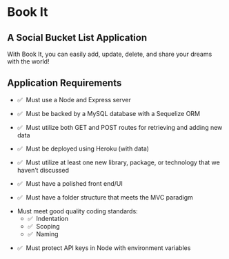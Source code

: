 # Book It

## A Social Bucket List Application

With Book It, you can easily add, update, delete, and share your dreams with the world!

## Application Requirements

- ✅&nbsp; Must use a Node and Express server

* ✅&nbsp; Must be backed by a MySQL database with a Sequelize ORM

- ✅&nbsp; Must utilize both GET and POST routes for retrieving and adding new data

* ✅&nbsp; Must be deployed using Heroku (with data)

- ✅&nbsp; Must utilize at least one new library, package, or technology that we haven’t discussed

* ✅&nbsp; Must have a polished front end/UI

- ✅&nbsp; Must have a folder structure that meets the MVC paradigm

* Must meet good quality coding standards:
  - ✅&nbsp; Indentation
  - ✅&nbsp; Scoping
  - ✅&nbsp; Naming

- ✅&nbsp; Must protect API keys in Node with environment variables
